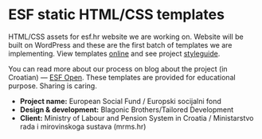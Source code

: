 ESF static HTML/CSS templates
============

HTML/CSS assets for esf.hr website we are working on. Website will be built on WordPress and these are the first batch of templates we are implementing. View templates [online](http://www.esf-open.hr/frontend/) and see project [styleguide](http://www.esf-open.hr/frontend/styleguide.html).

You can read more about our process on blog about the project (in Croatian) — [ESF Open](http://www.esf-open.hr/). These templates are provided for educational purpose. Sharing is caring.

* **Project name:** European Social Fund / Europski socijalni fond
* **Design & development:** Blagonic Brothers/Tailored Development
* **Client:** Ministry of Labour and Pension System in Croatia / Ministarstvo rada i mirovinskoga sustava (mrms.hr)
